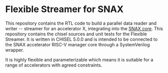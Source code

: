 # Flexible Streamer for SNAX

This repository contains the RTL code to build a parallel data reader and writer -- streamer for an accelerator X, integrating into the [SNAX core](https://github.com/KULeuven-micas/snitch_cluster). This repository contains the chisel sources and unit tests for the Flexible Streamer.
It is written in CHISEL 5.0.0 and is intended to be connected to the SNAX accelerator RISC-V manager core through a SystemVerilog wrapper.

It is highly flexible and parameterizable which means it is suitable for a range of accelerators with agreed constraints.
